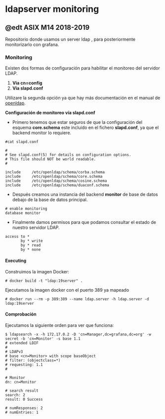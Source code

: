 # ldapserver monitoring

## @edt ASIX M14 2018-2019

Repositorio  donde usamos un server ldap , para posteriormente 
monitorizarlo con grafana.

### Monitoring

Existen dos formas de configuración para habilitar el monitoreo del
servidor LDAP.

1. **Via cn=config**
2. **Via slapd.conf**

Utilizare la segunda opción ya que hay más documentación en el manual de [openldap](https://www.openldap.org/doc/admin24/monitoringslapd.html).

**Configuración de monitoreo vía slapd.conf**

- Primero tenemos que estar seguros de que la configuración del esquema  **core.schema**
este incluido en el fichero **slapd.conf**, ya que el backend monitor lo requiere.

```
#cat slapd.conf

#
# See slapd.conf(5) for details on configuration options.
# This file should NOT be world readable.
#

include		/etc/openldap/schema/corba.schema
include		/etc/openldap/schema/core.schema
include		/etc/openldap/schema/cosine.schema
include		/etc/openldap/schema/duaconf.schema

```

- Después creamos una instancia del backend **monitor** de base de datos 
debajo de la base de datos principal.

```	
# enable monitoring
database monitor

```

- Finalmente damos permisos para que podamos consultar el estado de nuestro
servidor LDAP.

```
access to *
       by * write
       by * read
       by * none
```

#### Executing

Construimos la imagen Docker:

```
# docker build -t "ldap:19server" .
```

Ejecutamos la imagen docker con el puerto 389 ya mapeado
```
# docker run --rm -p 389:389 --name ldap.server -h ldap.server -d ldap:19server
```
#### Comprobacíón 

Ejecutamos la siguiente orden para ver que funciona:

```
$ ldapsearch -x -h 172.17.0.2 -D 'cn=Manager,dc=grafana,dc=org' -w  secret -b 'cn=Monitor' -s base 1.1
# extended LDIF
#
# LDAPv3
# base <cn=Monitor> with scope baseObject
# filter: (objectclass=*)
# requesting: 1.1 
#

# Monitor
dn: cn=Monitor

# search result
search: 2
result: 0 Success

# numResponses: 2
# numEntries: 1

```



